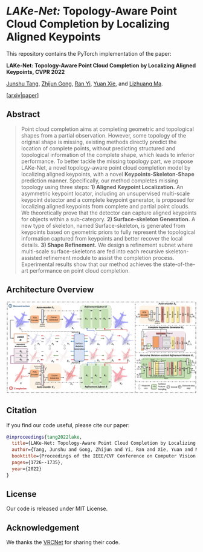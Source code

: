 # *LAKe-Net:* Topology-Aware Point Cloud Completion by Localizing Aligned Keypoints

This repository contains the PyTorch implementation of the paper:

**LAKe-Net: Topology-Aware Point Cloud Completion by Localizing Aligned Keypoints, CVPR 2022**

<!-- <br> -->
[Junshu Tang](https://junshutang.github.io/),  [Zhijun Gong](https://dmcv.sjtu.edu.cn/), [Ran Yi](https://yiranran.github.io/), [Yuan Xie](https://scholar.google.com/citations?user=RN1QMPgAAAAJ&hl=en), and [Lizhuang Ma](https://dmcv.sjtu.edu.cn/).
<!-- <br> -->

[[arxiv](https://arxiv.org/pdf/2203.16771)|[paper](https://openaccess.thecvf.com/content/CVPR2022/html/Tang_LAKe-Net_Topology-Aware_Point_Cloud_Completion_by_Localizing_Aligned_Keypoints_CVPR_2022_paper.html)]


## Abstract

> Point cloud completion aims at completing geometric and topological shapes from a partial observation. However, some topology of the original shape is missing, existing methods directly predict the location of complete points, without predicting structured and topological information of the complete shape, which leads to inferior performance. To better tackle the missing topology part, we propose LAKe-Net, a novel topology-aware point cloud completion model by localizing aligned keypoints, with a novel **Keypoints-Skeleton-Shape** prediction manner. Specifically, our method completes missing topology using three steps: **1) Aligned Keypoint Localization.** An asymmetric keypoint locator, including an unsupervised multi-scale keypoint detector and a complete keypoint generator, is proposed for localizing aligned keypoints from complete and partial point clouds. We theoretically prove that the detector can capture aligned keypoints for objects within a sub-category. **2) Surface-skeleton Generation.** A new type of skeleton, named Surface-skeleton, is generated from keypoints based on geometric priors to fully represent the topological information captured from keypoints and better recover the local details. **3) Shape Refinement.** We design a refinement subnet where multi-scale surface-skeletons are fed into each recursive skeleton-assisted refinement module to assist the completion process. Experimental results show that our method achieves the state-of-the-art performance on point cloud completion.


## Architecture Overview
<p align="center"> 
<img src="images/pipeline.png">
</p>


## Citation
If you find our code useful, please cite our paper:
```bibtex
@inproceedings{tang2022lake,
  title={LAKe-Net: Topology-Aware Point Cloud Completion by Localizing Aligned Keypoints},
  author={Tang, Junshu and Gong, Zhijun and Yi, Ran and Xie, Yuan and Ma, Lizhuang},
  booktitle={Proceedings of the IEEE/CVF Conference on Computer Vision and Pattern Recognition},
  pages={1726--1735},
  year={2022}
}
```


## License
Our code is released under MIT License.


## Acknowledgement
We thanks the [VRCNet](https://github.com/paul007pl/VRCNet) for sharing their code.


